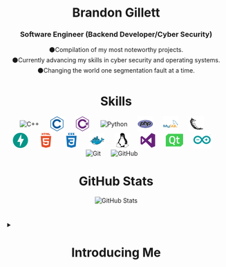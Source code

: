 ### <h1 align="center">Brandon Gillett</h1>
<h3 align="center">Software Engineer (Backend Developer/Cyber Security)</h3>
  <p align="center">
⚫Compilation of my most noteworthy projects.
    <br>
⚫Currently advancing my skills in cyber security and operating systems.
  <br>
⚫Changing the world one segmentation fault at a time.
  <br>
  </p>
  
#

<h1 align="center">Skills</h1>
<p align="center">
  <img align="center" title="C++" width="35px" style="padding-right:20px;" src="https://cdn.jsdelivr.net/gh/devicons/devicon/icons/cplusplus/cplusplus-line.svg" />
  <img align="center" title="C" width="35px" style="padding-right:20px;" src="https://raw.githubusercontent.com/devicons/devicon/1119b9f84c0290e0f0b38982099a2bd027a48bf1/icons/c/c-line.svg" />
  <img align="center" title="C#" width="35px" style="padding-right:20px;" src="https://raw.githubusercontent.com/devicons/devicon/1119b9f84c0290e0f0b38982099a2bd027a48bf1/icons/csharp/csharp-line.svg" />
  <img align="center" title="Python" width="35px" style="padding-right:20px;" src="https://cdn.jsdelivr.net/gh/devicons/devicon/icons/python/python-plain.svg" />
  <img align="center" title="PHP" width="35px" style="padding-right:20px;" src="https://raw.githubusercontent.com/devicons/devicon/1119b9f84c0290e0f0b38982099a2bd027a48bf1/icons/php/php-original.svg" />
  <img align="center" title="MySql" width="35px" style="padding-right:20px;" src="https://raw.githubusercontent.com/devicons/devicon/1119b9f84c0290e0f0b38982099a2bd027a48bf1/icons/mysql/mysql-original-wordmark.svg" />
  <img align="center" title="Flask" width="35px" style="padding-right:20px;" src="https://raw.githubusercontent.com/devicons/devicon/1119b9f84c0290e0f0b38982099a2bd027a48bf1/icons/flask/flask-original.svg" />
  <img align="center" title="FastApi" width="35px" style="padding-right:20px;" src="https://raw.githubusercontent.com/devicons/devicon/1119b9f84c0290e0f0b38982099a2bd027a48bf1/icons/fastapi/fastapi-original.svg" />
  <img align="center" title="HTML" width="35px" style="padding-right:20px;" src="https://raw.githubusercontent.com/devicons/devicon/1119b9f84c0290e0f0b38982099a2bd027a48bf1/icons/html5/html5-plain-wordmark.svg" />
  <img align="center" title="CSS" width="35px" style="padding-right:20px;" src="https://raw.githubusercontent.com/devicons/devicon/1119b9f84c0290e0f0b38982099a2bd027a48bf1/icons/css3/css3-plain-wordmark.svg" />
  <img align="center" title="Docker" width="35px" style="padding-right:20px;" src="https://raw.githubusercontent.com/devicons/devicon/1119b9f84c0290e0f0b38982099a2bd027a48bf1/icons/docker/docker-original.svg" />
  <img align="center" title="Linux" width="35px" style="padding-right:20px;" src="https://raw.githubusercontent.com/vorillaz/devicons/ba75593fdf8d66496676a90cbf127d721f73e961/!SVG/linux.svg" />
  <img align="center" title="Visual Studio" width="35px" style="padding-right:20px;" src="https://raw.githubusercontent.com/devicons/devicon/1119b9f84c0290e0f0b38982099a2bd027a48bf1/icons/visualstudio/visualstudio-plain.svg" />
  <img align="center" title="QT" width="40px" style="padding-right:20px;" src="https://raw.githubusercontent.com/devicons/devicon/1119b9f84c0290e0f0b38982099a2bd027a48bf1/icons/qt/qt-original.svg" />
  <img align="center" title="Arduino" width="40px" style="padding-right:20px;" src="https://raw.githubusercontent.com/devicons/devicon/1119b9f84c0290e0f0b38982099a2bd027a48bf1/icons/arduino/arduino-original.svg" />
  <img align="center" title="Git" width="40px" style="padding-right:20px;" src="https://cdn.jsdelivr.net/gh/devicons/devicon/icons/git/git-original.svg" />
  <img align="center" title="GitHub" width="40px" style="padding-right:20px;" src="https://cdn.jsdelivr.net/gh/devicons/devicon/icons/github/github-original.svg" />
</p>

#

<h1 align="center">GitHub Stats</h1>
<div align="center">
  <img src="https://github-readme-streak-stats.herokuapp.com/?user=brandongillett&theme=dark&hide_border=false" alt="GitHub Stats">
</div>

#


<details>
  <summary><h1 align="center">Introducing Me</h1></summary>
  <div align="center">
    <p align="center">
      I’m a 4th-year computer science major, currently studying at California State University Fullerton. Coding first piqued my interest in the 5th grade when I began computer programming at the age of 10. At this time I taught myself beginner-level languages such as Visual Basic. I was amazed by the possibilities and began searching for ways to use my new skills to make tools for myself (calculators, web browsers, etc). From this point on, I was hooked. My father, being a software engineer, was impressed by my tenacity and encouraged my pursuit of computer science, and proceeded to teach me C#. I am over 12 years into my programming journey and have yet to find a dull moment when in front of a computer.
    </p>
  </div>
</details>

